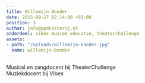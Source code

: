 ```yaml
---
title: Willemijn Bonder
date: 2015-09-27 02:14:00 +02:00
position: 3
author: info@opde1sterij.nl
onderdeel: vibes muziek educatie, theaterchallenge
assets:
- path: "/uploads/willemijn-bonder.jpg"
  name: willemijn-bonder
---
```


Musical en zangdocent bij TheaterChallenge  
Muziekdocent bij Vibes

